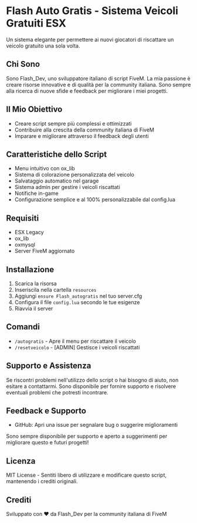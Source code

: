 # Flash Auto Gratis - Sistema Veicoli Gratuiti ESX

Un sistema elegante per permettere ai nuovi giocatori di riscattare un veicolo gratuito una sola volta.

## Chi Sono
Sono Flash_Dev, uno sviluppatore italiano di script FiveM. La mia passione è creare risorse innovative e di qualità per la community italiana. Sono sempre alla ricerca di nuove sfide e feedback per migliorare i miei progetti.

## Il Mio Obiettivo
- Creare script sempre più complessi e ottimizzati
- Contribuire alla crescita della community italiana di FiveM
- Imparare e migliorare attraverso il feedback degli utenti

## Caratteristiche dello Script
- Menu intuitivo con ox_lib
- Sistema di colorazione personalizzata del veicolo
- Salvataggio automatico nel garage
- Sistema admin per gestire i veicoli riscattati
- Notifiche in-game
- Configurazione semplice e al 100% personalizzabile dal config.lua

## Requisiti
- ESX Legacy
- ox_lib
- oxmysql
- Server FiveM aggiornato

## Installazione
1. Scarica la risorsa
2. Inseriscila nella cartella `resources`
3. Aggiungi `ensure Flash_autogratis` nel tuo server.cfg
4. Configura il file `config.lua` secondo le tue esigenze
5. Riavvia il server

## Comandi
- `/autogratis` - Apre il menu per riscattare il veicolo
- `/resetveicolo` - [ADMIN] Gestisce i veicoli riscattati

## Supporto e Assistenza
Se riscontri problemi nell'utilizzo dello script o hai bisogno di aiuto, non esitare a contattarmi. Sono disponibile per fornire supporto e risolvere eventuali problemi che potresti incontrare.

## Feedback e Supporto
- GitHub: Apri una issue per segnalare bug o suggerire miglioramenti

Sono sempre disponibile per supporto e aperto a suggerimenti per migliorare questo e futuri progetti!

## Licenza
MIT License - Sentiti libero di utilizzare e modificare questo script, mantenendo i crediti originali.

## Crediti
Sviluppato con ❤️ da Flash_Dev per la community italiana di FiveM

